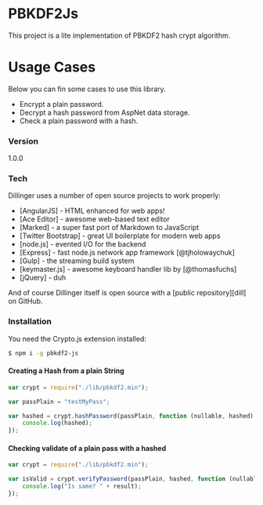 # PBKDF2Js
This project is a lite implementation of PBKDF2 hash crypt algorithm.

# Usage Cases

Below you can fin some cases to use this library.

  - Encrypt a plain password.
  - Decrypt a hash password from AspNet data storage.
  - Check a plain password with a hash.

### Version
1.0.0

### Tech

Dillinger uses a number of open source projects to work properly:

* [AngularJS] - HTML enhanced for web apps!
* [Ace Editor] - awesome web-based text editor
* [Marked] - a super fast port of Markdown to JavaScript
* [Twitter Bootstrap] - great UI boilerplate for modern web apps
* [node.js] - evented I/O for the backend
* [Express] - fast node.js network app framework [@tjholowaychuk]
* [Gulp] - the streaming build system
* [keymaster.js] - awesome keyboard handler lib by [@thomasfuchs]
* [jQuery] - duh

And of course Dillinger itself is open source with a [public repository][dill]
 on GitHub.

### Installation

You need the Crypto.js extension installed:

```sh
$ npm i -g pbkdf2-js
```

#### Creating a Hash from a plain String

```js
var crypt = require("./lib/pbkdf2.min");

var passPlain = "testMyPass";

var hashed = crypt.hashPassword(passPlain, function (nullable, hashed) {
    console.log(hashed);
});
```

#### Checking validate of a plain pass with a hashed

```js
var crypt = require("./lib/pbkdf2.min");

var isValid = crypt.verifyPassword(passPlain, hashed, function (nullable, result) {
    console.log("Is same? " + result);
});
```



